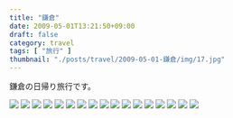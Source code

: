 ```yaml
---
title: "鎌倉"
date: 2009-05-01T13:21:50+09:00
draft: false
category: travel
tags: [ "旅行" ]
thumbnail: "./posts/travel/2009-05-01-鎌倉/img/17.jpg"
---
```

鎌倉の日帰り旅行です。  

<!--more-->
![](./img/1.jpg)
![](./img/2.jpg)
![](./img/3.jpg)
![](./img/4.jpg)
![](./img/5.jpg)
![](./img/6.jpg)
![](./img/7.jpg)
![](./img/8.jpg)
![](./img/9.jpg)
![](./img/10.jpg)
![](./img/11.jpg)
![](./img/12.jpg)
![](./img/13.jpg)
![](./img/14.jpg)
![](./img/15.jpg)
![](./img/16.jpg)
![](./img/17.jpg)